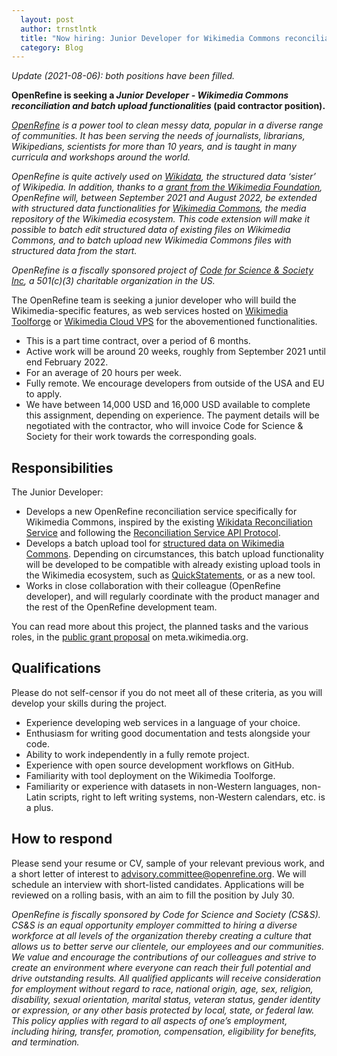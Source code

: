 ```yaml
---
  layout: post
  author: trnstlntk
  title: "Now hiring: Junior Developer for Wikimedia Commons reconciliation and batch functionalities"
  category: Blog
---
```


*Update (2021-08-06): both positions have been filled.*

**OpenRefine is seeking a *Junior Developer - Wikimedia Commons reconciliation and batch upload functionalities* (paid contractor position).**

*[OpenRefine](https://openrefine.org/) is a power tool to clean messy data, popular in a diverse range of communities. It has been serving the needs of journalists, librarians, Wikipedians, scientists for more than 10 years, and is taught in many curricula and workshops around the world.* 

*OpenRefine is quite actively used on [Wikidata](https://www.wikidata.org), the structured data ‘sister’ of Wikipedia. In addition, thanks to a [grant from the Wikimedia Foundation](https://meta.wikimedia.org/wiki/Grants:Project/Structured_Data_on_Wikimedia_Commons_functionalities_in_OpenRefine), OpenRefine will, between September 2021 and August 2022, be extended with structured data functionalities for [Wikimedia Commons](https://commons.wikimedia.org/wiki/Commons:Structured_data), the media repository of the Wikimedia ecosystem. This code extension will make it possible to batch edit structured data of existing files on Wikimedia Commons, and to batch upload new Wikimedia Commons files with structured data from the start.*

*OpenRefine is a fiscally sponsored project of [Code for Science & Society Inc](https://codeforscience.org/), a 501(c)(3) charitable organization in the US.*

The OpenRefine team is seeking a junior developer who will build the Wikimedia-specific features, as web services hosted on [Wikimedia Toolforge](https://wikitech.wikimedia.org/wiki/Portal:Toolforge) or [Wikimedia Cloud VPS](https://wikitech.wikimedia.org/wiki/Portal:Cloud_VPS) for the abovementioned functionalities. 

* This is a part time contract, over a period of 6 months.
* Active work will be around 20 weeks, roughly from September 2021 until end February 2022.
* For an average of 20 hours per week.
* Fully remote. We encourage developers from outside of the USA and EU to apply.
* We have between 14,000 USD and 16,000 USD available to complete this assignment, depending on experience. The payment details will be negotiated with the contractor, who will invoice Code for Science & Society for their work towards the corresponding goals.

## Responsibilities

The Junior Developer:

* Develops a new OpenRefine reconciliation service specifically for Wikimedia Commons, inspired by the existing [Wikidata Reconciliation Service](https://wikidata.reconci.link/) and following the [Reconciliation Service API Protocol](https://reconciliation-api.github.io/specs/latest/).
* Develops a batch upload tool for [structured data on Wikimedia Commons](https://commons.wikimedia.org/wiki/Commons:Structured_data). Depending on circumstances, this batch upload functionality will be developed to be compatible with already existing upload tools in the Wikimedia ecosystem, such as [QuickStatements](https://www.wikidata.org/wiki/Help:QuickStatements), or as a new tool.
* Works in close collaboration with their colleague (OpenRefine developer), and will regularly coordinate with the product manager and the rest of the OpenRefine development team.

You can read more about this project, the planned tasks and the various roles, in the [public grant proposal](https://meta.wikimedia.org/wiki/Grants:Project/Structured_Data_on_Wikimedia_Commons_functionalities_in_OpenRefine) on meta.wikimedia.org.

## Qualifications

Please do not self-censor if you do not meet all of these criteria, as you will develop your skills during the project.
* Experience developing web services in a language of your choice.
* Enthusiasm for writing good documentation and tests alongside your code.
* Ability to work independently in a fully remote project.
* Experience with open source development workflows on GitHub.
* Familiarity with tool deployment on the Wikimedia Toolforge.
* Familiarity or experience with datasets in non-Western languages, non-Latin scripts, right to left writing systems, non-Western calendars, etc. is a plus.

## How to respond

Please send your resume or CV, sample of your relevant previous work, and a short letter of interest to advisory.committee@openrefine.org. We will schedule an interview with short-listed candidates. Applications will be reviewed on a rolling basis, with an aim to fill the position by July 30.

*OpenRefine is fiscally sponsored by Code for Science and Society (CS&S). CS&S is an equal opportunity employer committed to hiring a diverse workforce at all levels of the organization thereby creating a culture that allows us to better serve our clientele, our employees and our communities. We value and encourage the contributions of our colleagues and strive to create an environment where everyone can reach their full potential and drive outstanding results. All qualified applicants will receive consideration for employment without regard to race, national origin, age, sex, religion, disability, sexual orientation, marital status, veteran status, gender identity or expression, or any other basis protected by local, state, or federal law. This policy applies with regard to all aspects of one’s employment, including hiring, transfer, promotion, compensation, eligibility for benefits, and termination.*

